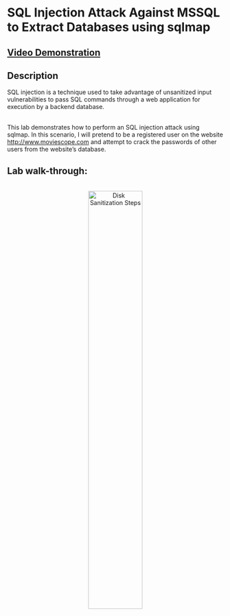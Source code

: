 <h1>SQL Injection Attack Against MSSQL to Extract Databases using sqlmap</h1>

 ## [Video Demonstration](https://drive.google.com/file/d/1mZ6HTZW-fkZRlJFb354HBnNDQg95EXE1/view?usp=sharing)

<h2>Description</h2>
SQL injection is a technique used to take advantage of unsanitized input vulnerabilities to pass SQL commands through a web application for execution by a backend database.<br><br>

This lab demonstrates how to perform an SQL injection attack using sqlmap. In this scenario, I will pretend to be a registered user on the website http://www.moviescope.com and attempt to crack the passwords of other users from the website’s database.
<br />

<h2>Lab walk-through:</h2>

<p align="center">
<br/>
<img src="https://i.imgur.com/Pq9KMvV.png" height="50%" width="50%" alt="Disk Sanitization Steps"/>
<br />
<br />
